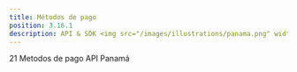 ```yaml
---
title: Métodos de pago
position: 3.16.1
description: API & SDK <img src="/images/illustrations/panama.png" width="50">
---
```


21 Metodos de pago API Panamá
